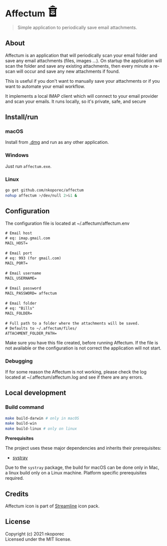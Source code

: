 # Affectum ![Affectum](./assets/affectum.png)

> Simple application to periodically save email attachments.

## About

Affectum is an application that will periodically scan your email folder and save any email attachments (files, images ...). On startup the application will scan the folder and save any existing attachments, then every minute a re-scan will occur and save any new attachments if found.

This is useful if you don't want to manually save your attachments or if you want to automate your email workflow.

It implements a local IMAP client which will connect to your email provider and scan your emails. It runs locally, so it's private, safe, and secure

## Install/run

### macOS

Install from [.dmg](https://github.com/nkoporec/affectum/releases) and run as any other application.

### Windows

Just run `affectum.exe`.

### Linux

```bash
go get github.com/nkoporec/affectum
nohup affectum >/dev/null 2>&1 &
```

## Configuration

The configuration file is located at ~/.affectum/affectum.env

```env
# Email host
# eq: imap.gmail.com
MAIL_HOST=

# Email port
# eq: 993 (for gmail.com)
MAIL_PORT=

# Email username
MAIL_USERNAME=

# Email password
MAIL_PASSWORD= affectum

# Email folder
# eq: "Bills"
MAIL_FOLDER=

# Full path to a folder where the attachments will be saved.
# Defaults to ~/.affectum/files/
ATTACHMENT_FOLDER_PATH=
```

Make sure you have this file created, before running Affectum. If the file is not available or the configuration is not correct the application will not start.

### Debugging

If for some reason the Affectum is not working, please check the log located at ~/.affectum/affectum.log and see if there are any errors.

## Local development

### Build command

```bash
make build-darwin # only in macOS
make build-win
make build-linux # only on linux
```

**Prerequisites**

The project uses these major dependencies and inherits their prerequisites:

- [systray](https://github.com/getlantern/systray)

Due to the `systray` package, the build for macOS can be done only in Mac, a linux build only on a Linux machine. Platform specific prerequisites required.

## Credits ##

Affectum icon is part of [Streamline](https://streamlinehq.com) icon pack.

## License ##

Copyright (c) 2021 nkoporec <br>
Licensed under the MIT license.

